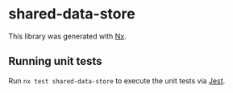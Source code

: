 # shared-data-store

This library was generated with [Nx](https://nx.dev).

## Running unit tests

Run `nx test shared-data-store` to execute the unit tests via [Jest](https://jestjs.io).
